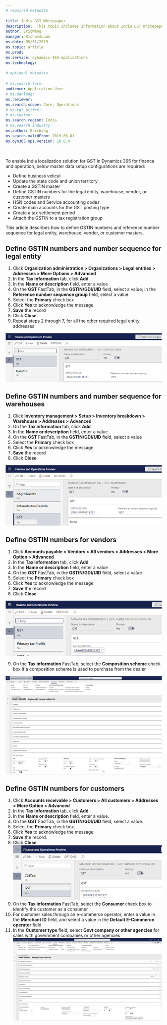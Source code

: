 ```yaml
---
# required metadata

title: Indis GST Whitepaper
description:  This topic includes information about Indis GST Whitepaper in Microsoft Dynamics 365 for Finance and Operations.
author: EricWang
manager: RichardLuan
ms.date: 05/31/2019
ms.topic: article
ms.prod: 
ms.service: dynamics-365-applications
ms.technology: 

# optional metadata

# ms.search.form: 
audience: Application User
# ms.devlang: 
ms.reviewer: 
ms.search.scope: Core, Operations
# ms.tgt_pltfrm: 
# ms.custom: 
ms.search.region: India
# ms.search.industry: 
ms.author: EricWang
ms.search.validFrom: 2019-06-01
ms.dyn365.ops.version: 10.0.4

---
```


To enable India localization solution for GST in Dynamics 365 for finance and operation, below master data setup configurations are required:

- Define business vetical
- Update the state code and union territory
- Create a GSTIN master
- Define GSTIN numbers for the legal entity, warehouse, vendor, or customer masters
- HSN codes and Service accounting codes
- Create main accounts for the GST posting type
- Create a tax settlement period
- Attach the GSTIN to a tax registration group

This article describes how to define GSTIN numbers and reference number sequence for legal entity, warehouse, vendor, or customer masters.

## Define GSTIN numbers and number sequence for legal entity

1. Click **Organization administration > Organizations > Legal entities > Addresses > More Options > Advanced**
2. In the **Tax information** tab, click **Add**
3. In the **Name or description** field, enter a value
4. On the **GST** FastTab, in the **GSTIN/GDI/UID** field, select a value; in the **Reference number sequence group** field, select a value
5. Select the **Primary** check box
6. Click **Yes** to acknowledge the message
7. **Save** the record
8. Click **Close**
9. Repeat steps 2 through 7, for all the other required legal entity addresses

![Define GSTIN for legal entity](media/GST-Whitepaper/Define-GSTIN-for-legal-entity.png)



## Define GSTIN numbers and number sequence for warehouses

1. Click **Inventory management > Setup > Inventory breakdown > Warehouse > Addresses > Advanced**
2. On the **Tax information** tab, click **Add**
3. In the **Name or description** field, enter a value
4. On the **GST** FastTab, in the **GSTIN/GDI/UID** field, select a value
5. Select the **Primary** check box
6. Click **Yes** to acknowledge the message
7. **Save** the record
8. Click **Close**

![Define GSTIN for warehouse](media/GST-Whitepaper/Define-GSTIN-for-warehouse.png)



## Define GSTIN numbers for vendors

1. Click **Accounts payable > Vendors > All vendors > Addresses > More Option > Advanced**
2. In the **Tax information** tab, click **Add**
3. In the **Name or description** field, enter a value
4. On the **GST** FastTab, in the **GSTIN/GDI/UID** field, select a value
5. Select the **Primary** check box
6. Click **Yes** to acknowledge the message
7. **Save** the record
8. Click **Close**

![Define GSTIN for vendor](media/GST-Whitepaper/Define-GSTIN-for-vendor.png)

9. On the **Tax information** FastTab, select the **Composition scheme** check box if a composition scheme is used to purchase from the dealer

![Composite Dealer](media/GST-Whitepaper/Composite-Dealer.png)



## Define GSTIN numbers for customers

1. Click **Accounts receivable > Customers > All customers > Addresses > More Option > Advanced**
2. In the **Tax information** tab, click **Add**
3. In the **Name or description** field, enter a value.
4. On the **GST** FastTab, in the **GSTIN/GDI/UID** field, select a value.
5. Select the **Primary** check box.
6. Click **Yes** to acknowledge the message.
7. **Save** the record.
8. Click **Close**.
![Define GSTIN for customer](media/GST-Whitepaper/Define-GSTIN-for-customer.png)
9. On the **Tax information** FastTab, select the **Consumer** check box to identify the customer as a consumer
10. For customer sales through an e-commerce operator, enter a value in the **Merchant ID** field, and select a value in the **Default E-Commerce operator** field
11. In the **Customer type** field, select **Govt company or other agencies** for sales with government companies or other agencies
![E-commerce operator](media/GST-Whitepaper/E-commerce-operator.png)

